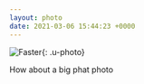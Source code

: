 ```yaml
---
layout: photo
date: 2021-03-06 15:44:23 +0000
---
```

![Faster](https://lildude.github.io/dev-micropub-pages/images/aab05e5c3c70.jpeg){: .u-photo}
  
How about a big phat photo
